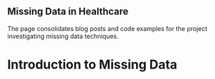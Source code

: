 ## Missing Data in Healthcare

The page consolidates blog posts and code examples for the project investigating missing data techniques.

# Introduction to Missing Data

